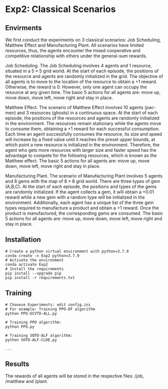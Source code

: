 # Exp2: Classical Scenarios

## Envirments
We first conduct the experiments on $3$ classical scenarios: Job Scheduling, Matthew Effect and Manufacturing Plant. All scenarios have limited resources, thus, the agents encounter the mixed cooperative and competitive relationship with others under the general-sum rewards.

Job Scheduling. The Job Scheduling involves $4$ agents and $1$ resource, situated in a $5 \times 5$ grid world. At the start of each episode, the positions of the resource and agents are randomly initialized in the grid. The objective of all agents is to move to the location of the resource to obtain a $+1$ reward. Otherwise, the reward is $0$. However, only one agent can occupy the resource at any given time. The basic $5$ actions for all agents are: move up, move down, move left, move right and stay in place.

Matthew Effect. The scenario of Matthew Effect involves $10$ agents (pac-men) and $3$ resources (ghosts) in a continuous space. At the start of each episode, the positions of the resources and agents are randomly initialized in the environment. The resources remain stationary while the agents move to consume them, obtaining a $+1$ reward for each successful consumption. Each time an agent successfully consumes the resource, its size and speed will increase by a fixed value until it reaches the preset upper bounds, at which point a new resource is initialized in the environment. Therefore, the agent who gets more resources with larger size and faster speed has the advantage to compete for the following resources, which is known as the Matthew effect. The basic $5$ actions for all agents are: move up, move down, move left, move right and stay in place.

Manufacturing Plant. The scenario of Manufacturing Plant involves $5$ agents and $8$ gems with the map of $8 \times 8$ grid world. There are three types of gem (A,B,C). At the start of each episode, the positions and types of the gems are randomly initialized. If the agent collects a gem, it will obtain a $+0.01$ reward while a new gem with a random type will be initialized in the environment. Additionally, each agent has a unique list of the three gem types required to manufacture a product and obtain a $+1$ reward. Once the product is manufactured, the corresponding gems are consumed. The basic $5$ actions for all agents are: move up, move down, move left, move right and stay in place.

## Installation
```
# Create a python virtual environment with python=3.7.9
conda create -n Exp2 python=3.7.9
# Activate the environment
conda activate Exp2
# Install the requirements
pip install --upgrade pip
pip install -r requirements.txt
```

## Training


```
# Chooose Experiments: edit config.ini
# For example: Training PPO-DF algorithm
python PPO-DCVTD-ALL.py 

# Training PPO algorithm:
python PPO.py 

# Training SOTO-ALF algorithm:
python SOTO-ALF-CLDE.py 

...
```

## Results
The rewards of all agents will be stored in the respective files: /job, /matthew and /plant.